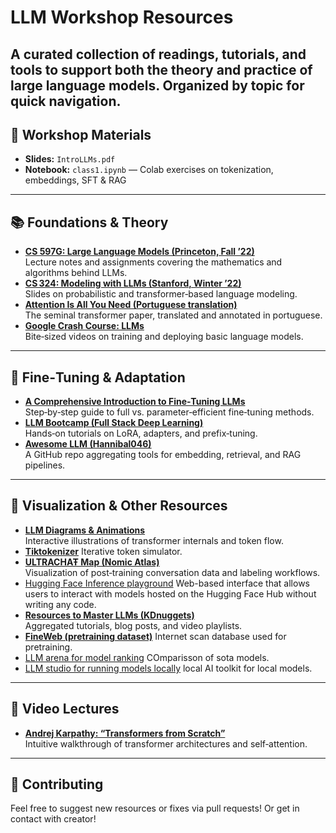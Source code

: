 # LLM Workshop Resources

A curated collection of readings, tutorials, and tools to support both the theory and practice of large language models. Organized by topic for quick navigation.
---

## 📓 Workshop Materials

- **Slides:** `IntroLLMs.pdf`
- **Notebook:** `class1.ipynb` — Colab exercises on tokenization, embeddings, SFT & RAG

---

## 📚 Foundations & Theory

- **[CS 597G: Large Language Models (Princeton, Fall ’22)](https://www.cs.princeton.edu/courses/archive/fall22/cos597G/)**  
  Lecture notes and assignments covering the mathematics and algorithms behind LLMs.  
- **[CS 324: Modeling with LLMs (Stanford, Winter ’22)](https://stanford-cs324.github.io/winter2022/lectures/modeling/)**  
  Slides on probabilistic and transformer‑based language modeling.  
- **[Attention Is All You Need (Portuguese translation)](https://medium.com/@msmurilo/tradução-artigo-attention-is-all-you-need-2f7a4113b3be)**  
  The seminal transformer paper, translated and annotated in portuguese.
- **[Google Crash Course: LLMs](https://developers.google.com/machine-learning/crash-course/llm)**  
  Bite‑sized videos on training and deploying basic language models.   

---

## 🔧 Fine‑Tuning & Adaptation

- **[A Comprehensive Introduction to Fine‑Tuning LLMs](https://medium.com/@sahin.sa...a/a-comprehensive-introduction-to-fine-tuning-llms-4d1bcc95a83a)**  
  Step‑by‑step guide to full vs. parameter‑efficient fine‑tuning methods.  
- **[LLM Bootcamp (Full Stack Deep Learning)](https://fullstackdeeplearning.com/llm-bootcamp/spring-2023/#llm-foundations)**  
  Hands‑on tutorials on LoRA, adapters, and prefix‑tuning.
- **[Awesome LLM (Hannibal046)](https://github.com/Hannibal046/Awesome-LLM?tab=readme-ov-file)**  
  A GitHub repo aggregating tools for embedding, retrieval, and RAG pipelines.  

---

## 🎨 Visualization & Other Resources

- **[LLM Diagrams & Animations](https://bbycroft.net/llm)**  
  Interactive illustrations of transformer internals and token flow.
- **[Tiktokenizer](https://tiktokenizer.vercel.app/)**
  Iterative token simulator. 
- **[ULTRACHAŦ Map (Nomic Atlas)](https://atlas.nomic.ai/data/stingning/ultrachat-1/map)**  
  Visualization of post‑training conversation data and labeling workflows.
- [Hugging Face Inference playground](https://huggingface.co/spaces/huggingface/inference-playground)
  Web-based interface that allows users to interact with models hosted on the Hugging Face Hub without writing any code.
- **[Resources to Master LLMs (KDnuggets)](https://www.kdnuggets.com/a-comprehensive-list-of-resources-to-master-large-language-models)**  
  Aggregated tutorials, blog posts, and video playlists.
- **[FineWeb (pretraining dataset)](https://huggingface.co/spaces/HuggingFaceFW/blogpost-fineweb-v1)**
  Internet scan database used for pretraining.
- [LLM arena for model ranking](https://lmarena.ai)
  COmparisson of sota models.
- [LLM studio for running models locally](https://lmstudio.ai)
  local AI toolkit for local models.

---

## 🎥 Video Lectures

- **[Andrej Karpathy: “Transformers from Scratch”](https://www.youtube.com/watch?v=7xTGNNLPyMI&t=69s)**  
  Intuitive walkthrough of transformer architectures and self‑attention.  

---


## 🤝 Contributing

Feel free to suggest new resources or fixes via pull requests! Or get in contact with creator! 
